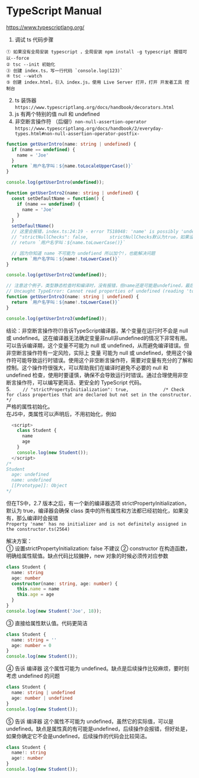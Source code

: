 # TypeScript Manual

https://www.typescriptlang.org/

1. 调试 ts 代码步骤
```
① 如果没有全局安装 typescript ，全局安装 npm install -g typescript 报错可以--force
② tsc --init 初始化
③ 创建 index.ts，写一行代码 `console.log(123)`
④ tsc --watch
⑤ 创建 index.html，引入 index.js，使用 Live Server 打开，打开 开发者工具 控制台
```
2. ts 装饰器 `https://www.typescriptlang.org/docs/handbook/decorators.html`
3. js 有两个特别的值 null 和 undefined
4. 非空断言操作符 （后缀!）`non-null-assertion-operator` `https://www.typescriptlang.org/docs/handbook/2/everyday-types.html#non-null-assertion-operator-postfix-`
```typescript
function getUserIntro(name: string | undefined) {
  if (name == undefined) {
    name = 'Joe'
  }
  return `用户名字叫：${name.toLocaleUpperCase()}`
}

console.log(getUserIntro(undefined));

function getUserIntro2(name: string | undefined) {
  const setDefaultName = function() {
    if (name == undefined) {
      name = 'Joe'
    }
  }
  setDefaultName()
  // 这里会报错，index.ts:24:19 - error TS18048: 'name' is possibly 'undefined'.
  // "strictNullChecks": false,        strictNullChecks默认为true，如果设置为false，则不报错         
  // return `用户名字叫：${name.toLowerCase()}`

  // 因为你知道 name 不可能为 undefiend 所以加个!，也能解决问题
  return `用户名字叫：${name!.toLowerCase()}`
}

console.log(getUserIntro2(undefined));

// 注意这个例子，类型静态检查时和编译时，没有报错，但name还是可能是undefined，最后编译没错，但是运行时出错了
// Uncaught TypeError: Cannot read properties of undefined (reading 'toLowerCase')
function getUserIntro3(name: string | undefined) {
  return `用户名字叫：${name!.toLowerCase()}`
}

console.log(getUserIntro3(undefined));
```
结论：非空断言操作符(!)告诉TypeScript编译器，某个变量在运行时不会是 null 或 undefined。这在编译器无法确定变量非null非undefined的情况下非常有用。可以告诉编译期，这个变量不可能为 null 或 undefined，从而避免编译错误。但非空断言操作符有一定风险，实际上 变量 可能为 null 或 undefined，使用这个操作符可能导致运行时错误。使用这个非空断言操作符，需要对变量有充分的了解和控制。这个操作符很强大，可以帮助我们在编译时避免不必要的 null 和 undefined 检查，使用时要谨慎，确保不会导致运行时错误。通过合理使用非空断言操作符，可以编写更简洁、更安全的 TypeScript 代码。  
5. `    // "strictPropertyInitialization": true,             /* Check for class properties that are declared but not set in the constructor. */`  
严格的属性初始化。  
在JS中，类属性可以声明后，不用初始化，例如
```javascript
  <script>
    class Student {
      name
      age
    }
    console.log(new Student());
  </script>
/*
Student
  age: undefined
  name: undefined
  [[Prototype]]: Object
*/
```
但在TS中，2.7 版本之后，有一个新的编译器选项 strictPropertyInitialization，默认为 true，编译器会确保 class 类中的所有属性和方法都已经初始化，如果没有，那么编译时会报错  
`Property 'name' has no initializer and is not definitely assigned in the constructor.ts(2564)` 
    
解决方案：  
① 设置strictPropertyInitialization: false 不建议
② constructor 在构造函数，明确给属性赋值。缺点代码比较臃肿，new 对象的时候必须传对应参数
```typescript
class Student {
  name: string
  age: number
  constructor(name: string, age: number) {
    this.name = name
    this.age = age
  }
}
console.log(new Student('Joe', 18));
```
③ 直接给属性默认值。代码更简洁
```typescript
class Student {
  name: string = ''
  age: number = 0
}
console.log(new Student());
```
④ 告诉 编译器 这个属性可能为 undefined。缺点是后续操作比较麻烦，要时刻考虑 undefined 的问题
```typescript
class Student {
  name: string | undefined
  age: number | undefined
}
console.log(new Student());
```
⑤ 告诉 编译器 这个属性不可能为 undefined，虽然它的实际值，可以是 undefined。缺点是属性真的有可能是undefined，后续操作会报错，但好处是，如果你确定它不会是undefined，后续操作的代码会比较简洁。
```typescript
class Student {
  name!: string 
  age!: number
}
console.log(new Student());
```
